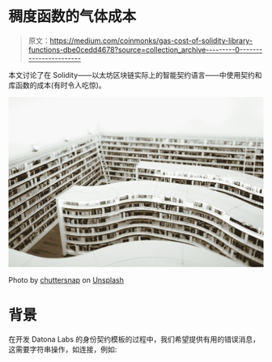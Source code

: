 # 稠度函数的气体成本

> 原文：<https://medium.com/coinmonks/gas-cost-of-solidity-library-functions-dbe0cedd4678?source=collection_archive---------0----------------------->

本文讨论了在 Solidity——以太坊区块链实际上的智能契约语言——中使用契约和库函数的成本(有时令人吃惊)。

![](img/a72724d1639f0083799cc46b1ac23194.png)

Photo by [chuttersnap](https://unsplash.com/@chuttersnap?utm_source=medium&utm_medium=referral) on [Unsplash](https://unsplash.com?utm_source=medium&utm_medium=referral)

# 背景

在开发 Datona Labs 的身份契约模板的过程中，我们希望提供有用的错误消息，这需要字符串操作，如连接，例如:
